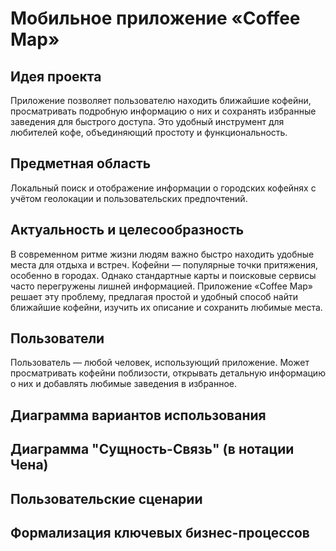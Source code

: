 # Мобильное приложение «Coffee Map»

## Идея проекта

Приложение позволяет пользователю находить ближайшие кофейни, просматривать подробную информацию о них и сохранять избранные заведения для быстрого доступа. Это удобный инструмент для любителей кофе, объединяющий простоту и функциональность.

## Предметная область

Локальный поиск и отображение информации о городских кофейнях с учётом геолокации и пользовательских предпочтений.

## Актуальность и целесообразность

В современном ритме жизни людям важно быстро находить удобные места для отдыха и встреч. Кофейни — популярные точки притяжения, особенно в городах. Однако стандартные карты и поисковые сервисы часто перегружены лишней информацией. Приложение «Coffee Map» решает эту проблему, предлагая простой и удобный способ найти ближайшие кофейни, изучить их описание и сохранить любимые места.

## Пользователи

Пользователь — любой человек, использующий приложение. Может просматривать кофейни поблизости, открывать детальную информацию о них и добавлять любимые заведения в избранное.

## Диаграмма вариантов использования

## Диаграмма "Сущность-Связь" (в нотации Чена)

## Пользовательские сценарии

## Формализация ключевых бизнес-процессов
